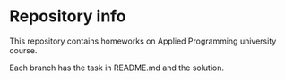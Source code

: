 # Repository info

This repository contains homeworks on Applied Programming university course.

Each branch has the task in README.md and the solution.
